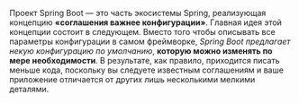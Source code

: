 Проект Spring Boot — это часть экосистемы Spring, реализующая концепцию **«соглашения важнее конфигурации»**. Главная идея этой концепции состоит в следующем. Вместо того чтобы описывать все параметры конфигурации в самом фреймворке, *Spring Boot предлагает некую конфигурацию по умолчанию*, **которую можно изменять по мере необходимости**. В результате, как правило, приходится писать меньше кода, поскольку вы следуете известным соглашениям и ваше приложение отличается от других лишь несколькими мелкими деталями.
